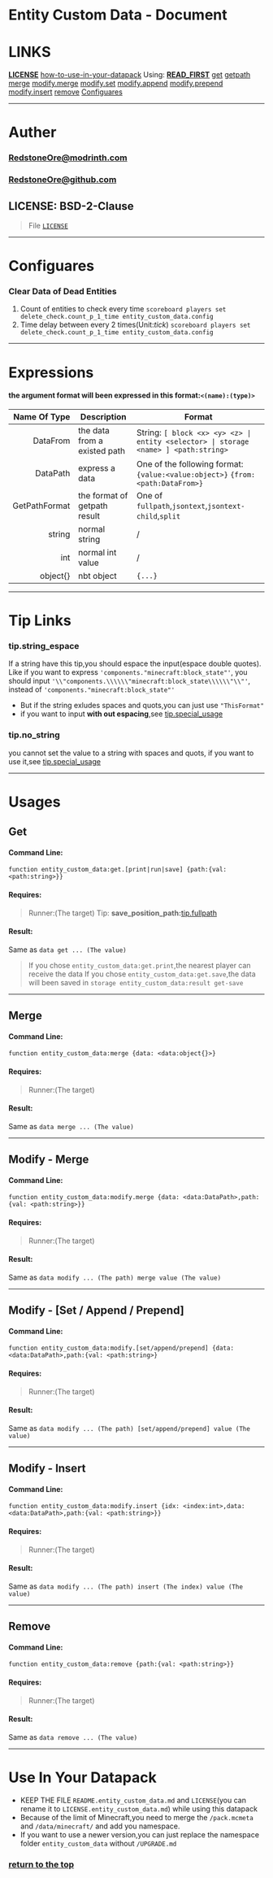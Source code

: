 # Entity Custom Data - Document
# LINKS
**[LICENSE](#license-bsd-2-clause)**
[how-to-use-in-your-datapack](#use-in-your-datapack)
Using: **[READ_FIRST](#expressions)** [get](#get) [getpath](#getpath) [merge](#merge) [modify.merge](#modify---merge) [modify.set](#modify---set--append--prepend) [modify.append](#modify---set--append--prepend) [modify.prepend](#modify---set--append--prepend) [modify.insert](#modify---insert) [remove](#remove)
[Configuares](#configuares)

------------------------------------------------------------------------


# Auther
### [RedstoneOre@modrinth.com](https://modrinth.com/user/RedstoneOre)
### [RedstoneOre@github.com](https://github.com/RedstoneOre)
## LICENSE: BSD-2-Clause
> File [`LICENSE`](LICENSE)

------------------------------------------------------------------------


# Configuares

### Clear Data of Dead Entities
1. Count of entities to check every time `scoreboard players set delete_check.count_p_1_time entity_custom_data.config`
2. Time delay between every 2 times(Unit:*tick*) `scoreboard players set delete_check.count_p_1_time entity_custom_data.config`
------------------------------------------------------------------------


# Expressions
#### the argument format will been expressed in this format:`<(name):(type)>`
| Name Of Type  | Description                  | Format                                                                               |
|--------------:|------------------------------|--------------------------------------------------------------------------------------|
| DataFrom      | the data from a existed path | String: `[ block <x> <y> <z> \| entity <selector> \| storage <name> ] <path:string>` |
| DataPath      | express a data               | One of the following format: `{value:<value:object>}` `{from:<path:DataFrom>}`       |
| GetPathFormat | the format of getpath result | One of `fullpath`,`jsontext`,`jsontext-child`,`split`                                                                  |
| string        | normal string                | /                                                                                    |
| int           | normal int value             | /                                                                                    |
| object{}      | nbt object                   | `{...}`                                                                              |

------------------------------------------------------------------------


# Tip Links

### tip.string_espace
If a string have this tip,you should espace the input(espace double quotes).
Like if you want to express `'components."minecraft:block_state"'`,
you should input `'\\"components.\\\\\\"minecraft:block_state\\\\\\"\\"'`,
instead of `'components."minecraft:block_state"'`
* But if the string exludes spaces and quots,you can just use `"ThisFormat"`
* if you want to input **with out espacing**,see [tip.special_usage](#tipspecial_usage)

### tip.no_string
you cannot set the value to a string with spaces and quots,
if you want to use it,see [tip.special_usage](#tipspecial_usage)

------------------------------------------------------------------------


# Usages
## Get
#### Command Line:
```mcfunction
function entity_custom_data:get.[print|run|save] {path:{val: <path:string>}}
```
#### Requires:
> Runner:(The target)
> Tip: **save_position_path:**[tip.fullpath](#tipfullpath)
#### Result:
Same as `data get ... (The value)`
> If you chose `entity_custom_data:get.print`,the nearest player can receive the data
> If you chose `entity_custom_data:get.save`,the data will been saved in `storage entity_custom_data:result get-save`

------------------------------------------------------------------------
## Merge
#### Command Line:
```mcfunction
function entity_custom_data:merge {data: <data:object{}>}
```
#### Requires:
> Runner:(The target)
#### Result:
Same as `data merge ... (The value)`

------------------------------------------------------------------------
## Modify - Merge
#### Command Line:
```mcfunction
function entity_custom_data:modify.merge {data: <data:DataPath>,path:{val: <path:string>}}
```
#### Requires:
> Runner:(The target)
#### Result:
Same as `data modify ... (The path) merge value (The value)`

------------------------------------------------------------------------
## Modify - \[Set / Append / Prepend]
#### Command Line:
```mcfunction
function entity_custom_data:modify.[set/append/prepend] {data: <data:DataPath>,path:{val: <path:string>}
```
#### Requires:
> Runner:(The target)
#### Result:
Same as `data modify ... (The path) [set/append/prepend] value (The value)`

------------------------------------------------------------------------
## Modify - Insert
#### Command Line:
```mcfunction
function entity_custom_data:modify.insert {idx: <index:int>,data: <data:DataPath>,path:{val: <path:string>}}
```
#### Requires:
> Runner:(The target)
#### Result:
Same as `data modify ... (The path) insert (The index) value (The value)`

------------------------------------------------------------------------
## Remove
#### Command Line:
```mcfunction
function entity_custom_data:remove {path:{val: <path:string>}}
```
#### Requires:
> Runner:(The target)
#### Result:
Same as `data remove ... (The value)`

------------------------------------------------------------------------


# Use In Your Datapack
+ KEEP THE FILE `README.entity_custom_data.md` and `LICENSE`(you can rename it to `LICENSE.entity_custom_data.md`) while using this datapack
+ Because of the limit of Minecraft,you need to merge the `/pack.mcmeta` and `/data/minecraft/` and add you namespace.
+ If you want to use a newer version,you can just replace the namespace folder `entity_custom_data` without `/UPGRADE.md`


### [return to the top](#entity-custom-data---document)